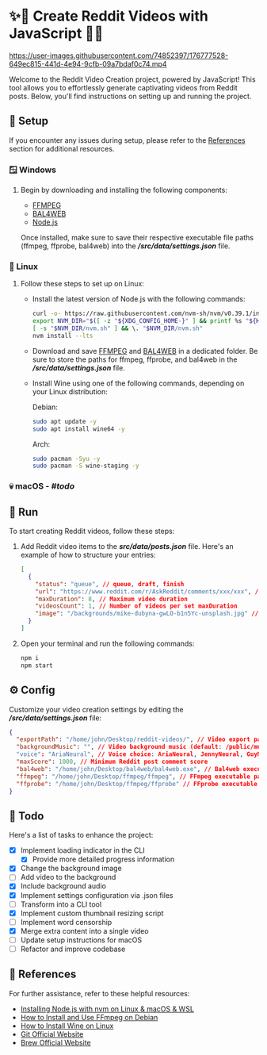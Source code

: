 # ✨📼 Create Reddit Videos with JavaScript 📼✨

https://user-images.githubusercontent.com/74852397/176777528-649ec815-441d-4e94-9cfb-09a7bdaf0c74.mp4

Welcome to the Reddit Video Creation project, powered by JavaScript! This tool allows you to effortlessly generate captivating videos from Reddit posts. Below, you'll find instructions on setting up and running the project.

## 🚀 Setup

If you encounter any issues during setup, please refer to the [References](#references) section for additional resources.

### 🪟 Windows

1. Begin by downloading and installing the following components:

   - [FFMPEG](https://ffmpeg.org/)
   - [BAL4WEB](http://www.cross-plus-a.com/bweb.htm)
   - [Node.js](https://nodejs.org/)

   Once installed, make sure to save their respective executable file paths (ffmpeg, ffprobe, bal4web) into the **_/src/data/settings.json_** file.

### 🐧 Linux

1. Follow these steps to set up on Linux:

   - Install the latest version of Node.js with the following commands:

     ```sh
     curl -o- https://raw.githubusercontent.com/nvm-sh/nvm/v0.39.1/install.sh | bash
     export NVM_DIR="$([ -z "${XDG_CONFIG_HOME-}" ] && printf %s "${HOME}/.nvm" || printf %s "${XDG_CONFIG_HOME}/nvm")"
     [ -s "$NVM_DIR/nvm.sh" ] && \. "$NVM_DIR/nvm.sh"
     nvm install --lts
     ```

   - Download and save [FFMPEG](https://ffmpeg.org/) and [BAL4WEB](http://www.cross-plus-a.com/bweb.htm) in a dedicated folder. Be sure to store the paths for ffmpeg, ffprobe, and bal4web in the **_/src/data/settings.json_** file.

   - Install Wine using one of the following commands, depending on your Linux distribution:

     Debian:

     ```sh
     sudo apt update -y
     sudo apt install wine64 -y
     ```

     Arch:

     ```sh
     sudo pacman -Syu -y
     sudo pacman -S wine-staging -y
     ```

### 💀 macOS - **_#todo_**

<!--
1. Install [Brew](https://brew.sh/) with the following command:

   ```sh
   /bin/bash -c "$(curl -fsSL https://raw.githubusercontent.com/Homebrew/install/HEAD/install.sh)"
   ```

2. Download and save [FFMPEG](https://ffmpeg.org/) and [BAL4WEB](http://www.cross-plus-a.com/bweb.htm) in a dedicated folder. Store the paths for ffmpeg, ffprobe, and bal4web in the **_/src/data/settings.json_** file.

3. Install Wine using Brew:

   ```sh
   brew tap homebrew/cask-versions
   brew install --cask --no-quarantine wine-stable
   ``` -->

## 🏃 Run

To start creating Reddit videos, follow these steps:

1. Add Reddit video items to the **_src/data/posts.json_** file. Here's an example of how to structure your entries:

   ```json
   [
     {
       "status": "queue", // queue, draft, finish
       "url": "https://www.reddit.com/r/AskReddit/comments/xxx/xxx", // Post URL
       "maxDuration": 8, // Maximum video duration
       "videosCount": 1, // Number of videos per set maxDuration
       "image": "/backgrounds/mike-dubyna-gwLO-b1n5Yc-unsplash.jpg" // Video background image /public/<image path>
     }
   ]
   ```

2. Open your terminal and run the following commands:

   ```sh
   npm i
   npm start
   ```

## ⚙️ Config

Customize your video creation settings by editing the **_/src/data/settings.json_** file:

```json
{
  "exportPath": "/home/john/Desktop/reddit-videos/", // Video export path
  "backgroundMusic": "", // Video background music (default: /public/music.mp3)
  "voice": "AriaNeural", // Voice choice: AriaNeural, JennyNeural, GuyNeural, AmberNeural, AshleyNeural, CoraNeural, ElizabethNeural, MichelleNeural, MonicaNeural, AnaNeural, BrandonNeural, ChristopherNeural, JacobNeural, EricNeural
  "maxScore": 1000, // Minimum Reddit post comment score
  "bal4web": "/home/john/Desktop/bal4web/bal4web.exe", // Bal4web executable path
  "ffmpeg": "/home/john/Desktop/ffmpeg/ffmpeg", // FFmpeg executable path
  "ffprobe": "/home/john/Desktop/ffmpeg/ffprobe" // FFprobe executable path
}
```

## 🧰 Todo

Here's a list of tasks to enhance the project:

- [x] Implement loading indicator in the CLI
  - [x] Provide more detailed progress information
- [x] Change the background image
- [ ] Add video to the background
- [x] Include background audio
- [x] Implement settings configuration via .json files
- [ ] Transform into a CLI tool
- [x] Implement custom thumbnail resizing script
- [ ] Implement word censorship
- [x] Merge extra content into a single video
- [ ] Update setup instructions for macOS
- [ ] Refactor and improve codebase

<span id="references"></span>

## 📑 References

For further assistance, refer to these helpful resources:

- [Installing Node.js with nvm on Linux & macOS & WSL](https://gist.github.com/d2s/372b5943bce17b964a79)
- [How to Install and Use FFmpeg on Debian](https://linuxize.com/post/how-to-install-ffmpeg-on-debian-9/)
- [How to Install Wine on Linux](https://wiki.winehq.org/Ubuntu)
- [Git Official Website](https://git-scm.com/)
- [Brew Official Website](https://brew.sh/)
